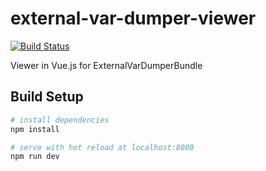 # external-var-dumper-viewer

[![Build Status](https://travis-ci.org/omouren/external-var-dumper-viewer.svg?branch=master)](https://travis-ci.org/omouren/external-var-dumper-viewer)

Viewer in Vue.js for ExternalVarDumperBundle

## Build Setup

``` bash
# install dependencies
npm install

# serve with hot reload at localhost:8080
npm run dev
```
